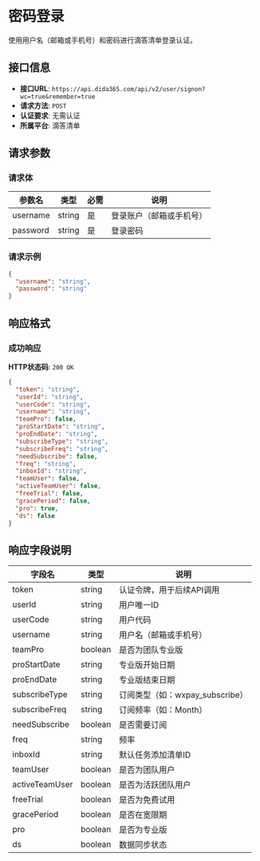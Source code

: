 # 密码登录

使用用户名（邮箱或手机号）和密码进行滴答清单登录认证。

## 接口信息

- **接口URL**: `https://api.dida365.com/api/v2/user/signon?wc=true&remember=true`
- **请求方法**: `POST`
- **认证要求**: 无需认证
- **所属平台**: 滴答清单

## 请求参数

### 请求体

| 参数名   | 类型   | 必需 | 说明                     |
|----------|--------|------|--------------------------|
| username | string | 是   | 登录账户（邮箱或手机号） |
| password | string | 是   | 登录密码                 |

### 请求示例

```json
{
  "username": "string",
  "password": "string"
}
```

## 响应格式

### 成功响应

**HTTP状态码**: `200 OK`

```json
{
  "token": "string",
  "userId": "string",
  "userCode": "string",
  "username": "string",
  "teamPro": false,
  "proStartDate": "string",
  "proEndDate": "string",
  "subscribeType": "string",
  "subscribeFreq": "string",
  "needSubscribe": false,
  "freq": "string",
  "inboxId": "string",
  "teamUser": false,
  "activeTeamUser": false,
  "freeTrial": false,
  "gracePeriod": false,
  "pro": true,
  "ds": false
}
```



## 响应字段说明

| 字段名           | 类型    | 说明                   |
|------------------|---------|------------------------|
| token            | string  | 认证令牌，用于后续API调用 |
| userId           | string  | 用户唯一ID             |
| userCode         | string  | 用户代码               |
| username         | string  | 用户名（邮箱或手机号） |
| teamPro          | boolean | 是否为团队专业版       |
| proStartDate     | string  | 专业版开始日期         |
| proEndDate       | string  | 专业版结束日期         |
| subscribeType    | string  | 订阅类型（如：wxpay_subscribe） |
| subscribeFreq    | string  | 订阅频率（如：Month）   |
| needSubscribe    | boolean | 是否需要订阅           |
| freq             | string  | 频率                   |
| inboxId          | string  | 默认任务添加清单ID     |
| teamUser         | boolean | 是否为团队用户         |
| activeTeamUser   | boolean | 是否为活跃团队用户     |
| freeTrial        | boolean | 是否为免费试用         |
| gracePeriod      | boolean | 是否在宽限期           |
| pro              | boolean | 是否为专业版           |
| ds               | boolean | 数据同步状态           |